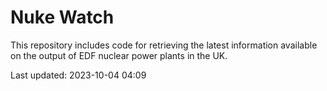 # Nuke Watch

This repository includes code for retrieving the latest information available on the output of EDF nuclear power plants in the UK.

Last updated: 2023-10-04 04:09